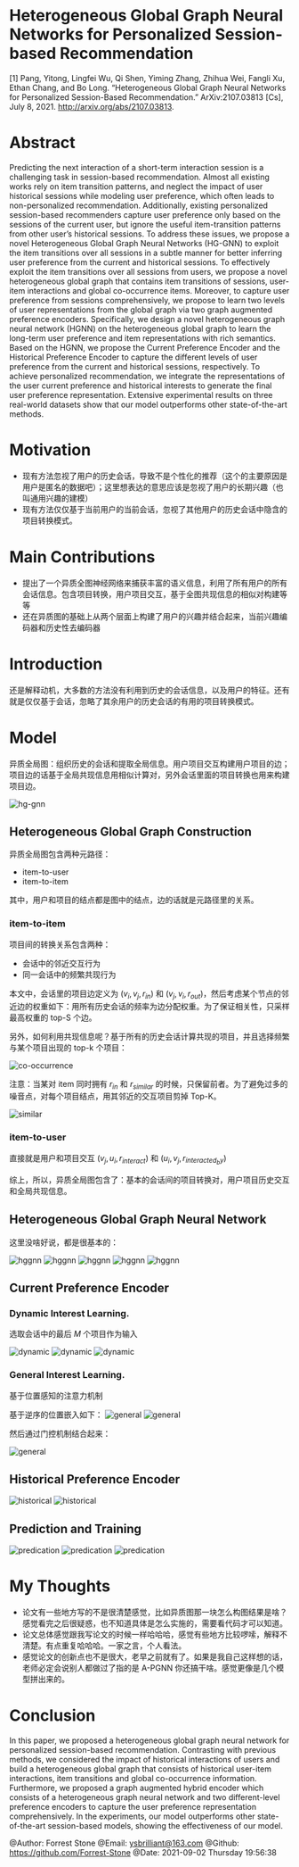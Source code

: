 # Heterogeneous Global Graph Neural Networks for Personalized Session-based Recommendation

[1] Pang, Yitong, Lingfei Wu, Qi Shen, Yiming Zhang, Zhihua Wei, Fangli Xu, Ethan Chang, and Bo Long. “Heterogeneous Global Graph Neural Networks for Personalized Session-Based Recommendation.” ArXiv:2107.03813 [Cs], July 8, 2021. http://arxiv.org/abs/2107.03813.


# Abstract

Predicting the next interaction of a short-term interaction session is a challenging task in session-based recommendation. Almost all existing works rely on item transition patterns, and neglect the impact of user historical sessions while modeling user preference, which often leads to non-personalized recommendation. Additionally, existing personalized session-based recommenders capture user preference only based on the sessions of the current user, but ignore the useful item-transition patterns from other user’s historical sessions. To address these issues, we propose a novel Heterogeneous Global Graph Neural Networks (HG-GNN) to exploit the item transitions over all sessions in a subtle manner for better inferring user preference from the current and historical sessions. To effectively exploit the item transitions over all sessions from users, we propose a novel heterogeneous global graph that contains item transitions of sessions, user-item interactions and global co-occurrence items. Moreover, to capture user preference from sessions comprehensively, we propose to learn two levels of user representations from the global graph via two graph augmented preference encoders. Specifically, we design a novel heterogeneous graph neural network (HGNN) on the heterogeneous global graph to learn the long-term user preference and item representations with rich semantics. Based on the HGNN, we propose the Current Preference Encoder and the Historical Preference Encoder to capture the different levels of user preference from the current and historical sessions, respectively. To achieve personalized recommendation, we integrate the representations of the user current preference and historical interests to generate the final user preference representation. Extensive experimental results on three real-world datasets show that our model outperforms other state-of-the-art methods.

# Motivation

- 现有方法忽视了用户的历史会话，导致不是个性化的推荐（这个的主要原因是用户是匿名的数据吧）；这里想表达的意思应该是忽视了用户的长期兴趣（也叫通用兴趣的建模）
- 现有方法仅仅基于当前用户的当前会话，忽视了其他用户的历史会话中隐含的项目转换模式。

# Main Contributions

- 提出了一个异质全图神经网络来捕获丰富的语义信息，利用了所有用户的所有会话信息。包含项目转换，用户项目交互，基于全图共现信息的相似对构建等等
- 还在异质图的基础上从两个层面上构建了用户的兴趣并结合起来，当前兴趣编码器和历史性去编码器

# Introduction

还是解释动机，大多数的方法没有利用到历史的会话信息，以及用户的特征。还有就是仅仅基于会话，忽略了其余用户的历史会话的有用的项目转换模式。

# Model

异质全局图：组织历史的会话和提取全局信息。用户项目交互构建用户项目的边；项目边的话基于全局共现信息用相似计算对，另外会话里面的项目转换也用来构建项目边。

![hg-gnn](./images/hg-gnn.png)

## Heterogeneous Global Graph Construction

异质全局图包含两种元路径：
- item-to-user
- item-to-item

其中，用户和项目的结点都是图中的结点，边的话就是元路径里的关系。

### item-to-item

项目间的转换关系包含两种：
- 会话中的邻近交互行为
- 同一会话中的频繁共现行为

本文中，会话里的项目边定义为 $(v_i, v_j, r_{in})$ 和 $(v_j, v_i, r_{out})$，然后考虑某个节点的邻近边的权重如下：用所有历史会话的频率为边分配权重。为了保证相关性，只采样最高权重的 top-S 个边。

另外，如何利用共现信息呢？基于所有的历史会话计算共现的项目，并且选择频繁与某个项目出现的 top-k 个项目：

![co-occurrence](./images/co-occurrence.png)

注意：当某对 item 同时拥有 $r_{in}$ 和 $r_{similar}$ 的时候，只保留前者。为了避免过多的噪音点，对每个项目结点，用其邻近的交互项目剪掉 Top-K。

![similar](./images/co-similar.png)

### item-to-user

直接就是用户和项目交互 $(v_j, u_i, r_{interact})$ 和 $(u_i, v_j, r_{interacted_by})$

综上，所以，异质全局图包含了：基本的会话间的项目转换对，用户项目历史交互和全局共现信息。

## Heterogeneous Global Graph Neural Network

这里没啥好说，都是很基本的：

![hggnn](./images/hggnn1.png)
![hggnn](./images/hggnn2.png)
![hggnn](./images/hggnn3.png)
![hggnn](./images/hggnn4.png)
![hggnn](./images/hggnn5.png)

## Current Preference Encoder

### Dynamic Interest Learning.

选取会话中的最后 $M$ 个项目作为输入

![dynamic](./images/dynamic_1.png)
![dynamic](./images/dynamic_2.png)
![dynamic](./images/dynamic_3.png)

### General Interest Learning.

基于位置感知的注意力机制

基于逆序的位置嵌入如下：
![general](./images/general_1.png)
![general](./images/general_2.png)

然后通过门控机制结合起来：

![general](./images/general_3.png)

## Historical Preference Encoder

![historical](./images/historical_1.png)
![historical](./images/historical_2.png)

## Prediction and Training

![predication](./images/predication_1.png)
![predication](./images/predication_2.png)
![predication](./images/predication_3.png)

# My Thoughts

- 论文有一些地方写的不是很清楚感觉，比如异质图那一块怎么构图结果是啥？感觉看完之后很疑惑，也不知道具体是怎么实施的，需要看代码才可以知道。
- 论文总体感觉跟我写论文的时候一样哈哈哈，感觉有些地方比较啰嗦，解释不清楚。有点重复哈哈哈。一家之言，个人看法。
- 感觉论文的创新点也不是很大，老早之前就有了。如果是我自己这样想的话，老师必定会说别人都做过了指的是 A-PGNN 你还搞干啥。感觉更像是几个模型拼出来的。

# Conclusion

In this paper, we proposed a heterogeneous global graph neural network for personalized session-based recommendation. Contrasting with previous methods, we considered the impact of historical interactions of users and build a heterogeneous global graph that consists of historical user-item interactions, item transitions and global co-occurrence information. Furthermore, we proposed a graph augmented hybrid encoder which consists of a heterogeneous graph neural network and two different-level preference encoders to capture the user preference representation comprehensively. In the experiments, our model outperforms other state-of-the-art  session-based models, showing the effectiveness of our model.




@Author: Forrest Stone
@Email: ysbrilliant@163.com
@Github: https://github.com/Forrest-Stone
@Date: 2021-09-02 Thursday 19:56:38

